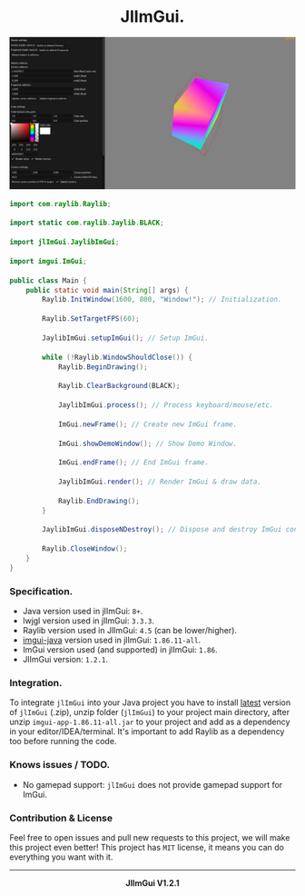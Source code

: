 <h1 align="center">JlImGui.</h1><p align="center"><a href="https://github.com/violent-studio/vsdk/tree/main/vsdk/r_utilities/shader_playground"><img src="https://github.com/violent-studio/vsdk/blob/main/vsdk/r_utilities/shader_playground/utility.png?raw=true"></a></p>

```java
import com.raylib.Raylib;

import static com.raylib.Jaylib.BLACK;

import jlImGui.JaylibImGui;

import imgui.ImGui;

public class Main {
    public static void main(String[] args) {
        Raylib.InitWindow(1600, 800, "Window!"); // Initialization.

        Raylib.SetTargetFPS(60);

        JaylibImGui.setupImGui(); // Setup ImGui.

        while (!Raylib.WindowShouldClose()) {
            Raylib.BeginDrawing();

            Raylib.ClearBackground(BLACK);

            JaylibImGui.process(); // Process keyboard/mouse/etc.

            ImGui.newFrame(); // Create new ImGui frame.

            ImGui.showDemoWindow(); // Show Demo Window.

            ImGui.endFrame(); // End ImGui frame.

            JaylibImGui.render(); // Render ImGui & draw data.

            Raylib.EndDrawing();
        }

        JaylibImGui.disposeNDestroy(); // Dispose and destroy ImGui context.

        Raylib.CloseWindow();
    }
}
```

<h3>Specification.</h3>
<ul>
  <li>Java version used in jlImGui: <code>8+</code>.</li>
  <li>lwjgl version used in jlImGui: <code>3.3.3</code>.</li>
  <li>Raylib version used in JlImGui: <code>4.5</code> (can be lower/higher).</li>
  <li><a href="https://github.com/SpaiR/imgui-java">imgui-java</a> version used in jlImGui: <code>1.86.11-all</code>.</li>
  <li>ImGui version used (and supported) in jlImGui: <code>1.86</code>.</li>
  <li>JlImGui version: <code>1.2.1</code>.</li>
</ul>

<h3>Integration.</h3>
To integrate <code>jlImGui</code> into your Java project you have to install <a href="https://github.com/violent-studio/jlImGui/releases/latest">latest</a> version of <code>jlImGui</code> (.zip), unzip folder (<code>jlImGui</code>) to your project main directory, after unzip <code>imgui-app-1.86.11-all.jar</code> to your project and add as a dependency in your editor/IDEA/terminal. It's important to add Raylib as a dependency too before running the code.

<h3>Knows issues / TODO.</h3>
<ul>
  <li>No gamepad support: <code>jlImGui</code> does not provide gamepad support for ImGui.</li>
</ul>

<h3>Contribution & License</h3>
Feel free to open issues and pull new requests to this project, we will make this project even better! This project has <code>MIT</code> license, it means you can do everything you want with it.

<hr><p align="center"><b>JlImGui V1.2.1</b></p>
